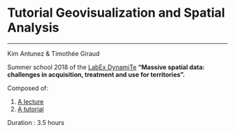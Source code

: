 # Tutorial Geovisualization and Spatial Analysis
----
Kim Antunez & Timothée Giraud

Summer school 2018 of the [LabEx DynamiTe](http://labex-dynamite.com/en/the-labex/)
**“Massive spatial data: challenges in acquisition, treatment and use for territories”.**

Composed of: 
1. [A lecture](./lecture)
2. [A tutorial](./exercises)

Duration : 3.5 hours